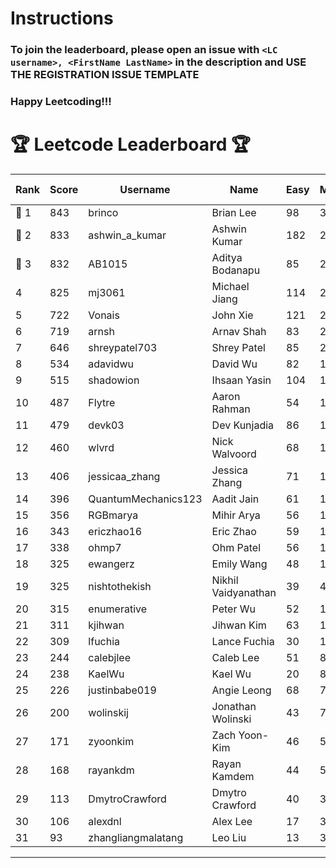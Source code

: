 # Instructions
### To join the leaderboard, please open an issue with `<LC username>, <FirstName LastName>` in the description and USE THE REGISTRATION ISSUE TEMPLATE
### Happy Leetcoding!!!


# 🏆 Leetcode Leaderboard 🏆

| Rank | Score | Username       | Name | Easy | Medium | Hard | Problems Solved |
|------|----------------|-----------------|-------------------|--------------|--------------|--------------|--------------|
| 🥇 1 | 843 | brinco | Brian Lee | 98 | 305 | 45 | 448 |
| 🥈 2 | 833 | ashwin_a_kumar | Ashwin Kumar | 182 | 291 | 23 | 496 |
| 🥉 3 | 832 | AB1015 | Aditya Bodanapu | 85 | 273 | 67 | 425 |
| 4 | 825 | mj3061 | Michael Jiang | 114 | 285 | 47 | 446 |
| 5 | 722 | Vonais | John Xie | 121 | 248 | 35 | 404 |
| 6 | 719 | arnsh | Arnav Shah | 83 | 234 | 56 | 373 |
| 7 | 646 | shreypatel703 | Shrey Patel | 85 | 237 | 29 | 351 |
| 8 | 534 | adavidwu | David Wu | 82 | 169 | 38 | 289 |
| 9 | 515 | shadowion | Ihsaan Yasin | 104 | 174 | 21 | 299 |
| 10 | 487 | Flytre | Aaron Rahman | 54 | 155 | 41 | 250 |
| 11 | 479 | devk03 | Dev Kunjadia | 86 | 180 | 11 | 277 |
| 12 | 460 | wlvrd | Nick Walvoord | 68 | 172 | 16 | 256 |
| 13 | 406 | jessicaa_zhang | Jessica Zhang | 71 | 142 | 17 | 230 |
| 14 | 396 | QuantumMechanics123 | Aadit Jain | 61 | 142 | 17 | 220 |
| 15 | 356 | RGBmarya | Mihir Arya | 56 | 117 | 22 | 195 |
| 16 | 343 | ericzhao16 | Eric Zhao | 59 | 127 | 10 | 196 |
| 17 | 338 | ohmp7 | Ohm Patel | 56 | 123 | 12 | 191 |
| 18 | 325 | ewangerz | Emily Wang | 48 | 110 | 19 | 177 |
| 19 | 325 | nishtothekish | Nikhil Vaidyanathan | 39 | 41 | 68 | 148 |
| 20 | 315 | enumerative | Peter Wu | 52 | 112 | 13 | 177 |
| 21 | 311 | kjihwan | Jihwan Kim | 63 | 103 | 14 | 180 |
| 22 | 309 | lfuchia | Lance Fuchia | 30 | 129 | 7 | 166 |
| 23 | 244 | calebjlee | Caleb Lee | 51 | 83 | 9 | 143 |
| 24 | 238 | KaelWu | Kael Wu | 20 | 85 | 16 | 121 |
| 25 | 226 | justinbabe019 | Angie Leong | 68 | 73 | 4 | 145 |
| 26 | 200 | wolinskij | Jonathan Wolinski | 43 | 74 | 3 | 120 |
| 27 | 171 | zyoonkim | Zach Yoon-Kim | 46 | 52 | 7 | 105 |
| 28 | 168 | rayankdm | Rayan Kamdem | 44 | 59 | 2 | 105 |
| 29 | 113 | DmytroCrawford | Dmytro Crawford | 40 | 35 | 1 | 76 |
| 30 | 106 | alexdnl | Alex Lee | 17 | 37 | 5 | 59 |
| 31 | 93 | zhangliangmalatang | Leo Liu | 13 | 37 | 2 | 52 |
---